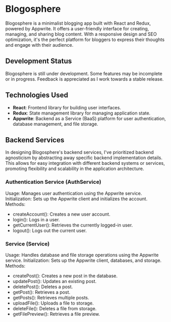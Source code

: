 # Blogosphere

Blogosphere is a minimalist blogging app built with React and Redux, powered by Appwrite. It offers a user-friendly interface for creating, managing, and sharing blog content. With a responsive design and SEO optimization, it's the perfect platform for bloggers to express their thoughts and engage with their audience.

## Development Status

Blogosphere is still under development. Some features may be incomplete or in progress. Feedback is appreciated as I work towards a stable release.

## Technologies Used

- **React**: Frontend library for building user interfaces.
- **Redux**: State management library for managing application state.
- **Appwrite**: Backend as a Service (BaaS) platform for user authentication, database management, and file storage.

## Backend Services

In designing Blogosphere's backend services, I've prioritized backend agnosticism by abstracting away specific backend implementation details. This allows for easy integration with different backend systems or services, promoting flexibility and scalability in the application architecture.

### Authentication Service (AuthService)

Usage: Manages user authentication using the Appwrite service.
Initialization: Sets up the Appwrite client and initializes the account.
Methods:
- createAccount(): Creates a new user account.
- login(): Logs in a user.
- getCurrentUser(): Retrieves the currently logged-in user.
- logout(): Logs out the current user.

### Service (Service)

Usage: Handles database and file storage operations using the Appwrite service.
Initialization: Sets up the Appwrite client, databases, and storage.
Methods:
- createPost(): Creates a new post in the database.
- updatePost(): Updates an existing post.
- deletePost(): Deletes a post.
- getPost(): Retrieves a post.
- getPosts(): Retrieves multiple posts.
- uploadFile(): Uploads a file to storage.
- deleteFile(): Deletes a file from storage.
- getFilePreview(): Retrieves a file preview.
